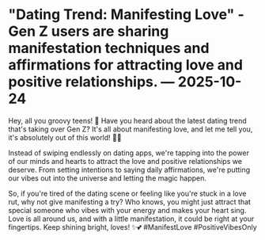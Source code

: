 # "Dating Trend: Manifesting Love" - Gen Z users are sharing manifestation techniques and affirmations for attracting love and positive relationships. — 2025-10-24

Hey, all you groovy teens! 🌟 Have you heard about the latest dating trend that's taking over Gen Z? It's all about manifesting love, and let me tell you, it's absolutely out of this world! 💖💫

Instead of swiping endlessly on dating apps, we're tapping into the power of our minds and hearts to attract the love and positive relationships we deserve. From setting intentions to saying daily affirmations, we're putting our vibes out into the universe and letting the magic happen.

So, if you're tired of the dating scene or feeling like you're stuck in a love rut, why not give manifesting a try? Who knows, you might just attract that special someone who vibes with your energy and makes your heart sing. Love is all around us, and with a little manifestation, it could be right at your fingertips. Keep shining bright, loves! ✨💕 #ManifestLove #PositiveVibesOnly